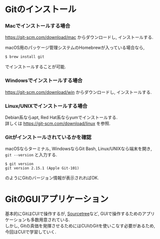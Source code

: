 # Gitのインストール

### Macでインストールする場合

https://git-scm.com/download/mac からダウンロードし, インストールする.

<!-- TODO: もう少し詳しく -->

macOS用のパッケージ管理システムのHomebrewが入っている場合なら,

```bash
$ brew install git
```

でインストールすることが可能.

### Windowsでインストールする場合

https://git-scm.com/download/win からダウンロードし, インストールする.

<!-- TODO: もう少し詳しく -->

### Linux/UNIXでインストールする場合

Debian系ならapt, Red Hat系ならyumでインストールする.  
詳しくは https://git-scm.com/download/linux を参照.

### Gitがインストールされているかを確認

macOSならターミナル, WindowsならGit Bash, Linux/UNIXなら端末を開き, `git --version` と入力する.

```
$ git version
git version 2.15.1 (Apple Git-101)
```

のようにGitのバージョン情報が表示されればOK.

# GitのGUIアプリケーション
基本的にGitはCUIで操作するが, [Sourcetree](https://ja.atlassian.com/software/sourcetree
)など, GUIで操作するためのアプリケーションも多数用意されている.  
しかし, Gitの真価を発揮させるためにはCUIのGitを使いこなす必要があるため, 今回はCUIで学習していく.
